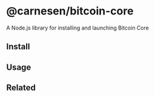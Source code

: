 # @carnesen/bitcoin-core

A Node.js library for installing and launching Bitcoin Core

## Install

## Usage

## Related
